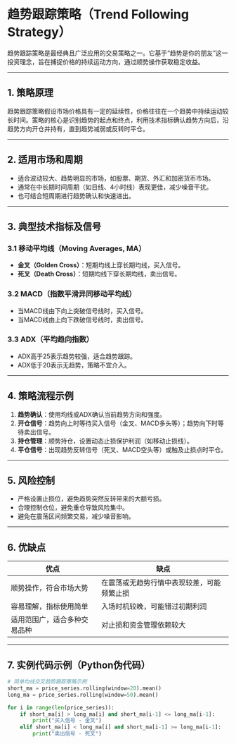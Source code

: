 # 趋势跟踪策略（Trend Following Strategy）

趋势跟踪策略是最经典且广泛应用的交易策略之一。它基于“趋势是你的朋友”这一投资理念，旨在捕捉价格的持续运动方向，通过顺势操作获取稳定收益。

---

## 1. 策略原理

趋势跟踪策略假设市场价格具有一定的延续性，价格往往在一个趋势中持续运动较长时间。策略的核心是识别趋势的起点和终点，利用技术指标确认趋势方向后，沿趋势方向开仓并持有，直到趋势减弱或反转时平仓。

---

## 2. 适用市场和周期

- 适合波动较大、趋势明显的市场，如股票、期货、外汇和加密货币市场。
- 通常在中长期时间周期（如日线、4小时线）表现更佳，减少噪音干扰。
- 也可结合短周期进行趋势确认和快速进出。

---

## 3. 典型技术指标及信号

### 3.1 移动平均线（Moving Averages, MA）

- **金叉（Golden Cross）**：短期均线上穿长期均线，买入信号。  
- **死叉（Death Cross）**：短期均线下穿长期均线，卖出信号。

### 3.2 MACD（指数平滑异同移动平均线）

- 当MACD线由下向上突破信号线时，买入信号。  
- 当MACD线由上向下跌破信号线时，卖出信号。

### 3.3 ADX（平均趋向指数）

- ADX高于25表示趋势较强，适合趋势跟踪。  
- ADX低于20表示无趋势，策略不宜介入。

---

## 4. 策略流程示例

1. **趋势确认**：使用均线或ADX确认当前趋势方向和强度。  
2. **开仓信号**：趋势向上时等待买入信号（金叉、MACD多头等）；趋势向下时等待卖出信号。  
3. **持仓管理**：顺势持仓，设置动态止损保护利润（如移动止损线）。  
4. **平仓信号**：出现趋势反转信号（死叉、MACD空头等）或触及止损点时平仓。

---

## 5. 风险控制

- 严格设置止损位，避免趋势突然反转带来的大额亏损。  
- 合理控制仓位，避免重仓导致风险集中。  
- 避免在震荡区间频繁交易，减少噪音影响。

---

## 6. 优缺点

| 优点                               | 缺点                                   |
|------------------------------------|----------------------------------------|
| 顺势操作，符合市场大势               | 在震荡或无趋势行情中表现较差，可能频繁止损 |
| 容易理解，指标使用简单               | 入场时机较晚，可能错过初期利润           |
| 适用范围广，适合多种交易品种         | 对止损和资金管理依赖较大                 |

---

## 7. 实例代码示例（Python伪代码）

```python
# 简单均线交叉趋势跟踪策略示例
short_ma = price_series.rolling(window=20).mean()
long_ma = price_series.rolling(window=50).mean()

for i in range(len(price_series)):
    if short_ma[i] > long_ma[i] and short_ma[i-1] <= long_ma[i-1]:
        print("买入信号 - 金叉")
    elif short_ma[i] < long_ma[i] and short_ma[i-1] >= long_ma[i-1]:
        print("卖出信号 - 死叉")
